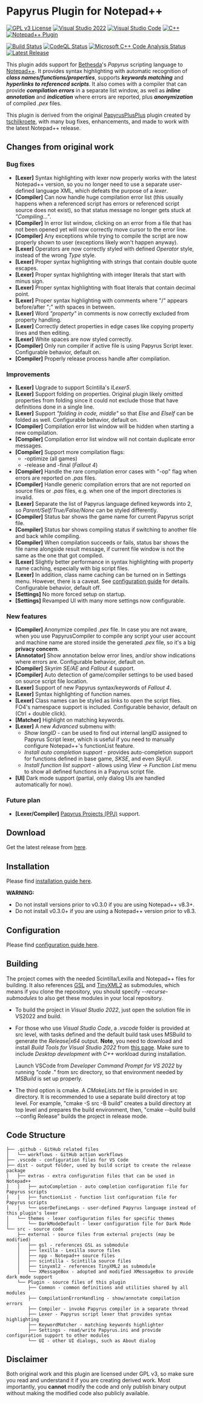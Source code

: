 # Papyrus Plugin for Notepad++
[![GPL v3 License](https://img.shields.io/badge/License-GPL%20v3-blue)](https://raw.githubusercontent.com/blu3mania/npp-papyrus/main/LICENSE)
[![Visual Studio 2022](https://img.shields.io/badge/Visual%20Studio-2022-blue?logo=visual-studio)](https://visualstudio.microsoft.com/downloads/)
[![Visual Studio Code](https://img.shields.io/badge/Visual%20Studio%20Code-grey?logo=visual-studio-code)](https://code.visualstudio.com/)
[![C++](https://img.shields.io/badge/c++-blue.svg?&logo=c%2B%2B)](https://www.open-std.org/jtc1/sc22/wg21/docs/standards)
[![Notepad++ Plugin](https://img.shields.io/badge/Notepad++-Plugin-blue.svg?&logo=notepad%2B%2B)](https://notepad-plus-plus.org/)

[![Build Status](https://github.com/blu3mania/npp-papyrus/workflows/Build/badge.svg?branch=main)](https://github.com/blu3mania/npp-papyrus/actions/workflows/build.yml)
[![CodeQL Status](https://github.com/blu3mania/npp-papyrus/workflows/CodeQL/badge.svg?branch=main)](https://github.com/blu3mania/npp-papyrus/actions/workflows/codeql-analysis.yml)
[![Microsoft C++ Code Analysis Status](https://github.com/blu3mania/npp-papyrus/workflows/Microsoft%20C++%20Code%20Analysis/badge.svg?branch=main)](https://github.com/blu3mania/npp-papyrus/actions/workflows/msvc-analysis.yml)
[![Latest Release](https://img.shields.io/github/v/release/blu3mania/npp-papyrus)](https://github.com/blu3mania/npp-papyrus/releases/latest)

This plugin adds support for [Bethesda](https://bethesdagamestudios.com/)'s *Papyrus* scripting language to
[Notepad++](https://notepad-plus-plus.org/).
It provides syntax highlighting with automatic recognition of ***class names/functions/properties***,
supports ***keywords matching*** and ***hyperlinks to referenced scripts***.
It also comes with a compiler that can provide ***compilation errors*** in a separate list window, as well
as ***inline annotation*** and ***indication*** where errors are reported, plus ***anonymization*** of
compiled *.pex* files.

This plugin is derived from the original [PapyrusPlusPlus](https://github.com/tschilkroete/PapyrusPlusPlus)
plugin created by [tschilkroete](https://www.nexusmods.com/skyrim/users/20418429), with many bug fixes,
enhancements, and made to work with the latest Notepad++ release.


## Changes from original work
### Bug fixes
- **[Lexer]** Syntax highlighting with lexer now properly works with the latest Notepad++ version, so you no
  longer need to use a separate user-defined language XML, which defeats the purpose of a *lexer*.
- **[Compiler]** Can now handle huge compilation error list (this usually happens when a referenced script
  has errors or referenced script source does not exist), so that status message no longer gets stuck at
  *"Compiling..."*.
- **[Compiler]** In error list window, clicking on an error from a file that has not been opened yet will now
  correctly move cursor to the error line.
- **[Compiler]** Any exceptions while trying to compile the script are now properly shown to user (exceptions
  likely won't happen anyway).
- **[Lexer]** Operators are now correctly styled with defined *Operator* style, instead of the wrong *Type*
  style.
- **[Lexer]** Proper syntax highlighting with strings that contain double quote escapes.
- **[Lexer]** Proper syntax highlighting with integer literals that start with minus sign.
- **[Lexer]** Proper syntax highlighting with float literals that contain decimal point.
- **[Lexer]** Proper syntax highlighting with comments where "/" appears before/after ";" with spaces in
  between.
- **[Lexer]** Word *"property"* in comments is now correctly excluded from property handling.
- **[Lexer]** Correctly detect properties in edge cases like copying property lines and then editing.
- **[Lexer]** White spaces are now styled correctly.
- **[Compiler]** Only run compiler if active file is using Papyrus Script lexer. Configurable behavior,
  default on.
- **[Compiler]** Properly release process handle after compilation.

### Improvements
- **[Lexer]** Upgrade to support Scintilla's *ILexer5*.
- **[Lexer]** Support folding on properties. Original plugin likely omitted properties from folding since it
  could not exclude those that have definitions done in a single line.
- **[Lexer]** Support *"folding in code, middle"* so that *Else* and *ElseIf* can be folded as well.
  Configurable behavior, default on.
- **[Compiler]** Compilation error list window will be hidden when starting a new compilation.
- **[Compiler]** Compilation error list window will not contain duplicate error messages.
- **[Compiler]** Support more compilation flags:
  - -optimize (all games)
  - -release and -final (*Fallout 4*)
- **[Compiler]** Handle the rare compilation error cases with "-op" flag when errors are reported on *.pas*
  files.
- **[Compiler]** Handle generic compilation errors that are not reported on source files or *.pas* files, e.g.
  when one of the import directories is invalid.
- **[Lexer]** Separate the list of Papyrus language defined keywords into 2, so *Parent/Self/True/False/None*
  can be styled differently.
- **[Compiler]** Status bar shows the game name for current Papyrus script file.
- **[Compiler]** Status bar shows compiling status if switching to another file and back while compiling.
- **[Compiler]** When compilation succeeds or fails, status bar shows the file name alongside result message,
  if current file window is not the same as the one that got compiled.
- **[Lexer]** Slightly better performance in syntax highlighting with property name caching, especially with
  big script files.
- **[Lexer]** In addition, class name caching can be turned on in Settings menu. However, there is a caveat.
  See [configuration guide](Configuration.md#class-names-caching) for details. Configurable behavior, default
  off.
- **[Settings]** No more forced setup on startup.
- **[Settings]** Revamped UI with many more settings now configurable.

### New features
- **[Compiler]** Anonymize compiled *.pex* file. In case you are not aware, when you use PapyrusCompiler to
  compile any script your user account and machine name are stored inside the generated *.pex* file, so it's
  a big **privacy concern**.
- **[Annotator]** Show annotation below error lines, and/or show indications where errors are. Configurable
  behavior, default on.
- **[Compiler]** *Skyrim SE/AE* and *Fallout 4* support.
- **[Compiler]** Auto detection of game/compiler settings to be used based on source script file location.
- **[Lexer]** Support of new Papyrus syntax/keywords of *Fallout 4*.
- **[Lexer]** Syntax highlighting of function names.
- **[Lexer]** Class names can be styled as links to open the script files. FO4's namespace support is included.
  Configurable behavior, default on (Ctrl + double click).
- **[Matcher]** Highlight on matching keywords.
- **[Lexer]** A new *Advanced* submenu with:
  - *Show langID* - can be used to find out internal langID assigned to Papyrus Script lexer, which is useful
    if you need to manually configure Notepad++'s functionList feature.
  - *Install auto completion support* - provides auto-completion support for functions defined in base game,
    *SKSE*, and even *SkyUI*.
  - *Install function list support* - allows using *View -> Function List* menu to show all defined functions
    in a Papyrus script file.
- **[UI]** Dark mode support (partial, only dialog UIs are handled automatically for now).

### Future plan
- **[Lexer/Compiler]** [Papyrus Projects (PPJ)](https://www.creationkit.com/fallout4/index.php?title=Papyrus_Projects)
  support.


## Download
Get the latest release from [here](https://github.com/blu3mania/npp-papyrus/releases/latest).


## Installation
Please find [installation guide here](Installation.md).

**WARNING:**
- Do not install versions prior to v0.3.0 if you are using Notepad++ v8.3+.
- Do not install v0.3.0+ if you are using a Notepad++ version prior to v8.3.


## Configuration
Please find [configuration guide here](Configuration.md).


## Building
The project comes with the needed Scintilla/Lexilla and Notepad++ files for building. It also references
[GSL](https://github.com/microsoft/GSL) and [TinyXML2](https://github.com/leethomason/tinyxml2) as submodules,
which means if you clone the repository, you should specify *--recurse-submodules* to also get these modules
in your local repository.

- To build the project in *Visual Studio 2022*, just open the solution file in VS2022 and build.
- For those who use *Visual Studio Code*, a *.vscode* folder is provided at src level, with tasks defined and
  the default build task uses MSBuild to generate the *Release|x64* output. **Note**, you need to download and
  install *Build Tools for Visual Studio 2022* from [this page](https://visualstudio.microsoft.com/downloads/).
  Make sure to include *Desktop development with C++* workload during installation.

  Launch VSCode from *Developer Command Prompt for VS 2022* by running *"code ."* from src directory, so that
  environment needed by *MSBuild* is set up properly.
- The third option is cmake. A *CMakeLists.txt* file is provided in src directory. It is recommended to use a
  separate build directory at top level. For example, "cmake -S src -B build" creates a build directory at top
  level and prepares the build environment, then, "cmake --build build --config Release" builds the project in
  release mode.


## Code Structure
```
├── .github - GitHub related files
│   └── workflows - GitHub action workflows
├── .vscode - configuration files for VS Code
├── dist - output folder, used by build script to create the release package
│   ├── extras - extra configuration files that can be used in Notepad++
│   │   ├── autoCompletion - auto completion configuration file for Papyrus scripts
│   │   ├── functionList - function list configuration file for Papyrus scripts
│   │   └── userDefineLangs - user-defined Papyrus language instead of this plugin's lexer
│   └── themes - lexer configuration files for specific themes
│       └── DarkModeDefault - lexer configuration file for Dark Mode
└── src - source code
    ├── external - source files from external projects (may be modified)
    │   ├── gsl - references GSL as submodule
    │   ├── lexilla - Lexilla source files
    │   ├── npp - Notepad++ source files
    │   ├── scintilla - Scintilla source files
    │   ├── tinyxml2 - references TinyXML2 as submodule
    │   └── XMessageBox - adopted and modified XMessageBox to provide dark mode support
    └── Plugin - source files of this plugin
        ├── Common - common definitions and utilities shared by all modules
        ├── CompilationErrorHandling - show/annotate compilation errors
        ├── Compiler - invoke Papyrus compiler in a separate thread
        ├── Lexer - Papyrus script lexer that provides syntax highlighting
        ├── KeywordMatcher - matching keywords highlighter
        ├── Settings - read/write Papyrus.ini and provide configuration support to other modules
        └── UI - other UI dialogs, such as About dialog
```


## Disclaimer
Both original work and this plugin are licensed under GPL v3, so make sure you read and understand it if you
are creating derived work. Most importantly, you **cannot** modify the code and only publish binary output
without making the modified code also publicly available.
